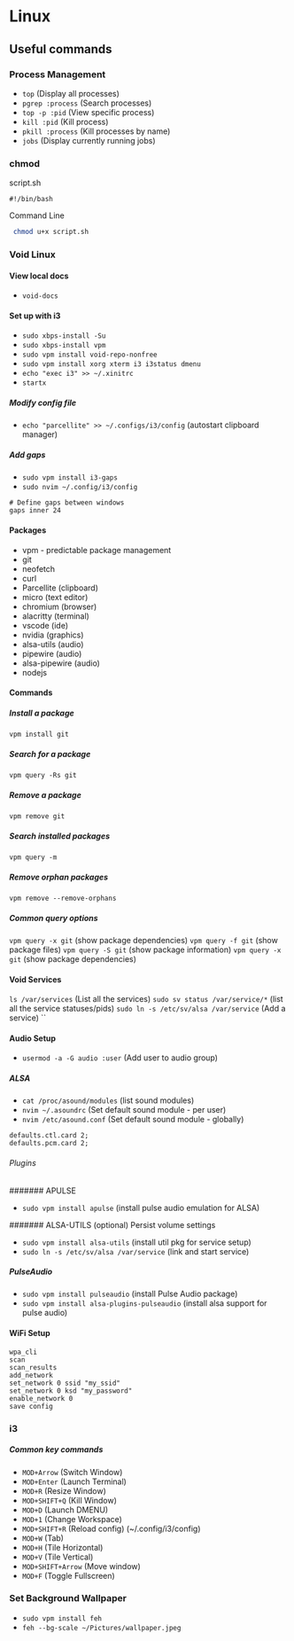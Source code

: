 # Linux

## Useful commands

### Process Management

- `top` (Display all processes)
- `pgrep :process` (Search processes)
- `top -p :pid` (View specific process)
- `kill :pid` (Kill process)
- `pkill :process` (Kill processes by name)
- `jobs` (Display currently running jobs)


### chmod

script.sh

```
#!/bin/bash

```

Command Line

```bash
 chmod u+x script.sh
```

### Void Linux

#### View local docs
- `void-docs`

#### Set up with i3
- `sudo xbps-install -Su`
- `sudo xbps-install vpm`
- `sudo vpm install void-repo-nonfree`
- `sudo vpm install xorg xterm i3 i3status dmenu`
- `echo "exec i3" >> ~/.xinitrc`
- `startx`

##### Modify config file
- `echo "parcellite" >> ~/.configs/i3/config` (autostart clipboard manager)

##### Add gaps
- `sudo vpm install i3-gaps`
- `sudo nvim ~/.config/i3/config`
```
# Define gaps between windows
gaps inner 24
```


#### Packages
- vpm - predictable package management
- git
- neofetch
- curl
- Parcellite (clipboard)
- micro (text editor)
- chromium (browser)
- alacritty (terminal)
- vscode (ide)
- nvidia (graphics)
- alsa-utils (audio)
- pipewire (audio)
- alsa-pipewire (audio)
- nodejs

#### Commands

##### Install a package

`vpm install git`

##### Search for a package

`vpm query -Rs git`

##### Remove a package

`vpm remove git`

##### Search installed packages

`vpm query -m`

##### Remove orphan packages
`vpm remove --remove-orphans`

##### Common query options
`vpm query -x git` (show package dependencies)
`vpm query -f git` (show package files)
`vpm query -S git` (show package information)
`vpm query -x git` (show package dependencies)


#### Void Services
`ls /var/services` (List all the services)
`sudo sv status /var/service/*` (list all the service statuses/pids)
`sudo ln -s /etc/sv/alsa /var/service` (Add a service)
``

#### Audio Setup

- `usermod -a -G audio :user` (Add user to audio group)

##### ALSA

- `cat /proc/asound/modules` (list sound modules)
- `nvim ~/.asoundrc` (Set default sound module - per user)
- `nvim /etc/asound.conf` (Set default sound module - globally)
```
defaults.ctl.card 2;
defaults.pcm.card 2;
```

###### Plugins

####### APULSE
- `sudo vpm install apulse` (install pulse audio emulation for ALSA)

####### ALSA-UTILS (optional)
Persist volume settings
- `sudo vpm install alsa-utils` (install util pkg for service setup)
- `sudo ln -s /etc/sv/alsa /var/service` (link and start service)


##### PulseAudio

- `sudo vpm install pulseaudio` (install Pulse Audio package)
- `sudo vpm install alsa-plugins-pulseaudio` (install alsa support for pulse audio)

#### WiFi Setup
```
wpa_cli
scan
scan_results
add_network
set_network 0 ssid "my_ssid"
set_network 0 ksd "my_password"
enable_network 0
save config
```

### i3

##### Common key commands

- `MOD+Arrow` (Switch Window)
- `MOD+Enter` (Launch Terminal)
- `MOD+R` (Resize Window)
- `MOD+SHIFT+Q` (Kill Window)
- `MOD+D` (Launch DMENU)
- `MOD+1` (Change Workspace)
- `MOD+SHIFT+R` (Reload config) (~/.config/i3/config)
- `MOD+W` (Tab)
- `MOD+H` (Tile Horizontal)
- `MOD+V` (Tile Vertical)
- `MOD+SHIFT+Arrow` (Move window)
- `MOD+F` (Toggle Fullscreen)


### Set Background Wallpaper
- `sudo vpm install feh`
- `feh --bg-scale ~/Pictures/wallpaper.jpeg`
